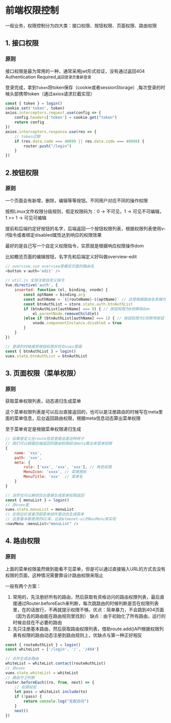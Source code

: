 # 前端权限控制

一般业务，权限控制分为四大类：接口权限、按钮权限、页面权限、路由权限

## 1. 接口权限

### 原则

接口权限是最为常用的一种，通常采用jwt形式验证，没有通过返回404 Authentication Required,`返回登录页重新登录`

登录完成，拿到`Token`将token保存（cookie或者sessionStorage）,每次登录的时候头部携带token（通过axios请求拦截实现）

```js
const { token } = login()
cookie.set('token', token)
axios.interceptors.request.use(config => {
    config.headers['token'] = cookie.get("token")
    return config
})
axios.interceptors.response.use(res => {
    // token过期
    if (res.data.code === 40099 || res.data.code === 40098) {
        router.push("/login")
    }
})
```

## 2.按钮权限

### 原则

一个页面会有新增，删除，编辑等等按钮。不同用户对应不同的操作权限

按照Linux文件权限分级规则，假定权限码为：0 -> 不可见，1 -> 可见不可编辑，1 >> 1 -> 可见可编辑

提前和后端约定好按钮的名字，后端返回一个按钮权限列表，根据权限列表使用v-if指令或者绑定disabled属性达到响应的权限效果

最好的是自己写一个自定义权限指令，实质就是根据响应权限操作dom

比如概览页面的编辑按钮，名字先和后端定义好叫做overview-edit

```js
// overview.vue overview是概览页面的路由名
<button v-auth='edit' />
 
// util.js 全局注册自定义指令
Vue.directive('auth', {
    inserted: function (el, binding, vnode) {
        const optName = binding.arg
        const authName = `${routeName}-${optName}` // 这里根据路由名和操作类型拼出按钮名 overview-edit
        const btnAuthList = store.state.auth.btnAuthList
        if (btnAuthList[authName] === 0) { // 按钮权限为0则移除dom
            el.parentNode.removeChild(el)
        }else if (btnAuthList[authName] === 1) { // 按钮权限为1则禁用按钮
            vnode.componentInstance.disabled = true
        }
    }
})

// 登录的时候接受按钮权限并存在vuex里面
const { btnAuthList } = login()
vuex.state.btnAuthList = btnAuthList
```

## 3. 页面权限（菜单权限）

### 原则

获取菜单权限列表，动态递归生成菜单

这个菜单权限列表是可以后台直接返回的，也可以是注册路由的时候写在meta里面的菜单信息，后台返回路由权限，根据meta信息动态算出菜单权限

至于菜单肯定是根据菜单权限递归生成

```js
// 如果是定义在route信息里面会是这种样子
// 我们可以根据后端返回的路由权限结合meta算出来菜单权限
{
    name: 'xxx',
    path: 'xxx',
    meta: {
        role: ['xxx', 'xxx', 'xxx'], // 角色权限
        MenuIcon: 'xxxx', // 菜单图标
        MenuTitle: 'xxx'  // 菜单名
    }
}

// 当然也可以麻烦后台直接生成菜单权限返回
const { menuList } = login()
// 存vuex里
vuex.state.menuList = menuList
// 在侧边栏或者顶部菜单组件里动态生成菜单
// 这里基本都是用的UI库，比如elmenet-ui的NavMenu来实现
<navMenu :menuList="menuList" />
```

## 4. 路由权限

### 原则

上面的菜单权限虽然做到能看不见菜单，但是可以通过直接输入URL的方式去没有权限的页面，这种情况需要靠设计路由权限来阻止

一般有两个方案：

1. 常用的，先注册好所有的路由，然后获取有资格访问的路由权限列表，最后直接通过Router.beforeEach来判断，每次跳路由的时候判断是否在权限列表里，在的话放行，不再就提示权限不够。优点：简单暴力，不会跳到404页面（因为去的路由能在路由规则里找到） 缺点：由于初始化了所有路由，运行的时候会挂在不必要的路由
2. 先只注册基本路由，然后获取路由权限列表，借助route.add()API根据权限列表有权限的路由动态注册到路由规则上，优缺点与第一种正好相反

```js
const { routeAuthList } = login()
const whiteList = ['/login', '/', '/404']

// 合并生成总路由
whiteList = whiteList.contact(routeAuthList)
// 存vuex
vuex.state.whiteList = whiteList
// 路由守卫判断
router.beforeEach((ro, from, next) => {
    // 权限校验
    let pass = whiteList.include(to)
    if (!pass) {
        return console.log("无权访问")
    }
    next()
})
```


